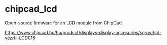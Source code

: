 # chipcad_lcd
Open-source firmware for an LCD module from ChipCad

https://www.chipcad.hu/hu/product/displays-display-accesories/soros-lcd-vezrl--LCD016
